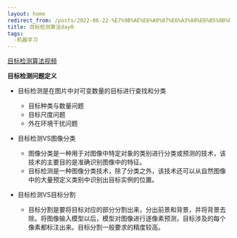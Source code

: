 ```yaml
---
layout: home
redirect_from: /posts/2022-06-22-%E7%9B%AE%E6%A0%87%E6%A3%80%E6%B5%8B%E7%AE%97%E6%B3%95day0/
title: 目标检测算法day0
tags:
  -机器学习
---
```

[目标检测算法视频](https://www.bilibili.com/video/BV1mU4y1m7dN)

<!-- .slide vertical=true -->

**目标检测问题定义**

- 目标检测是在图片中对可变数量的目标进行查找和分类
  - 目标种类与数量问题
  - 目标尺度问题
  - 外在环境干扰问题

- 目标检测VS图像分类
  - 图像分类是一种用于对图像中特定对象的类别进行分类或预测的技术，该技术的主要目的是准确识别图像中的特征。
  - 目标检测是一种图像分类技术，除了分类之外，该技术还可以从自然图像中的大量预定义类别中识别出目标实例的位置。

- 目标检测VS目标分割
  - 目标分割是要将目标对应的部分分割出来，分出前景和背景，并将背景去除。将图像输入模型以后，模型对图像进行逐像素预测，目标涉及的每个像素都标注出来。目标分割一般要求的精度较高。
